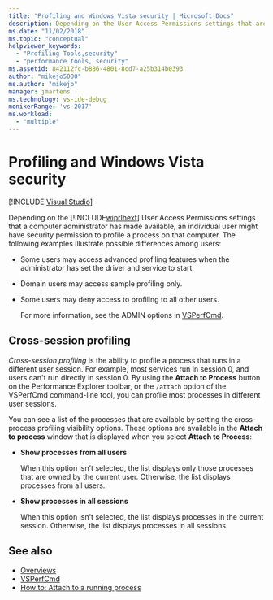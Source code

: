 ```yaml
---
title: "Profiling and Windows Vista security | Microsoft Docs"
description: Depending on the User Access Permissions settings that are available, an individual user might have security permission to profile a process on that computer. 
ms.date: "11/02/2018"
ms.topic: "conceptual"
helpviewer_keywords:
  - "Profiling Tools,security"
  - "performance tools, security"
ms.assetid: 842112fc-b886-4801-8cd7-a25b314b0393
author: "mikejo5000"
ms.author: "mikejo"
manager: jmartens
ms.technology: vs-ide-debug
monikerRange: 'vs-2017'
ms.workload:
  - "multiple"
---
```

# Profiling and Windows Vista security

 [!INCLUDE [Visual Studio](~/includes/applies-to-version/vs-windows-only.md)]

Depending on the [!INCLUDE[wiprlhext](../debugger/includes/wiprlhext_md.md)] User Access Permissions settings that a computer administrator has made available, an individual user might have security permission to profile a process on that computer. The following examples illustrate possible differences among users:

- Some users may access advanced profiling features when the administrator has set the driver and service to start.

- Domain users may access sample profiling only.

- Some users may deny access to profiling to all other users.

  For more information, see the ADMIN options in [VSPerfCmd](../profiling/vsperfcmd.md).

## Cross-session profiling

*Cross-session profiling* is the ability to profile a process that runs in a different user session. For example, most services run in session 0, and users can't run directly in session 0. By using the **Attach to Process** button on the Performance Explorer toolbar, or the `/attach` option of the VSPerfCmd command-line tool, you can profile most processes in different user sessions.

You can see a list of the processes that are available by setting the cross-process profiling visibility options. These options are available in the **Attach to process** window that is displayed when you select **Attach to Process**:

- **Show processes from all users**

  When this option isn't selected, the list displays only those processes that are owned by the current user. Otherwise, the list displays processes from all users.

- **Show processes in all sessions**

  When this option isn't selected, the list displays processes in the current session. Otherwise, the list displays processes in all sessions.

## See also

- [Overviews](../profiling/overviews-performance-tools.md)
- [VSPerfCmd](../profiling/vsperfcmd.md)
- [How to: Attach to a running process](/previous-versions/visualstudio/visual-studio-2010/c6wf8e4z\(v\=vs.100\))
